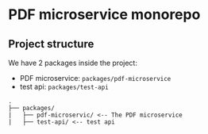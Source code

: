 # PDF microservice monorepo

## Project structure

We have 2 packages inside the project:

- PDF microservice: `packages/pdf-microservice`
- test api: `packages/test-api`

```
.
├── packages/
|   ├── pdf-microservic/ <-- The PDF microservice
|   ├── test-api/ <-- test api

```
